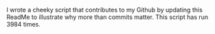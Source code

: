 I wrote a cheeky script that contributes to my Github by updating this ReadMe to illustrate why more than commits matter. This script has run 3984 times.